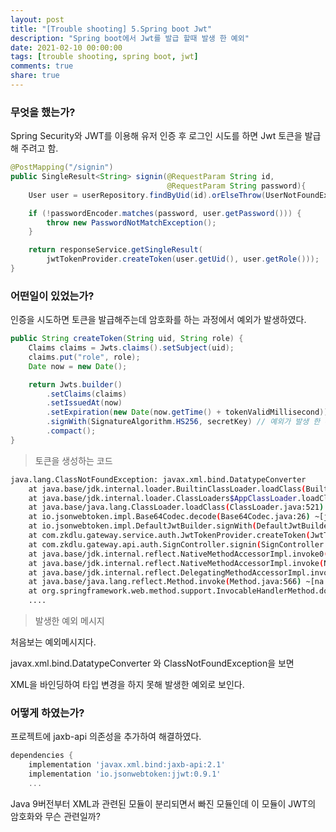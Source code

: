 ```yaml
---
layout: post
title: "[Trouble shooting] 5.Spring boot Jwt"
description: "Spring boot에서 Jwt를 발급 할때 발생 한 예외"
date: 2021-02-10 00:00:00
tags: [trouble shooting, spring boot, jwt]
comments: true
share: true
---
```


### 무엇을 했는가?

Spring Security와 JWT를 이용해 유저 인증 후 로그인 시도를 하면 Jwt 토큰을 발급 해 주려고 함.

```java
@PostMapping("/signin")
public SingleResult<String> signin(@RequestParam String id,
                                   @RequestParam String password){
    User user = userRepository.findByUid(id).orElseThrow(UserNotFoundException::new);

    if (!passwordEncoder.matches(password, user.getPassword())) {
        throw new PasswordNotMatchException();
    }

    return responseService.getSingleResult(
        jwtTokenProvider.createToken(user.getUid(), user.getRole()));
}
```



### 어떤일이 있었는가?

인증을 시도하면 토큰을 발급해주는데 암호화를 하는 과정에서 예외가 발생하였다.

```java
public String createToken(String uid, String role) {
    Claims claims = Jwts.claims().setSubject(uid);
    claims.put("role", role);
    Date now = new Date();

    return Jwts.builder()
        .setClaims(claims)
        .setIssuedAt(now)
        .setExpiration(new Date(now.getTime() + tokenValidMillisecond))
        .signWith(SignatureAlgorithm.HS256, secretKey) // 예외가 발생 한 부분
        .compact();
}
```

> 토큰을 생성하는 코드



```bash
java.lang.ClassNotFoundException: javax.xml.bind.DatatypeConverter
	at java.base/jdk.internal.loader.BuiltinClassLoader.loadClass(BuiltinClassLoader.java:583) ~[na:na]
	at java.base/jdk.internal.loader.ClassLoaders$AppClassLoader.loadClass(ClassLoaders.java:178) ~[na:na]
	at java.base/java.lang.ClassLoader.loadClass(ClassLoader.java:521) ~[na:na]
	at io.jsonwebtoken.impl.Base64Codec.decode(Base64Codec.java:26) ~[jjwt-0.9.1.jar:0.9.1]
	at io.jsonwebtoken.impl.DefaultJwtBuilder.signWith(DefaultJwtBuilder.java:99) ~[jjwt-0.9.1.jar:0.9.1]
	at com.zkdlu.gateway.service.auth.JwtTokenProvider.createToken(JwtTokenProvider.java:39) ~[main/:na]
	at com.zkdlu.gateway.api.auth.SignController.signin(SignController.java:37) ~[main/:na]
	at java.base/jdk.internal.reflect.NativeMethodAccessorImpl.invoke0(Native Method) ~[na:na]
	at java.base/jdk.internal.reflect.NativeMethodAccessorImpl.invoke(NativeMethodAccessorImpl.java:62) ~[na:na]
	at java.base/jdk.internal.reflect.DelegatingMethodAccessorImpl.invoke(DelegatingMethodAccessorImpl.java:43) ~[na:na]
	at java.base/java.lang.reflect.Method.invoke(Method.java:566) ~[na:na]
	at org.springframework.web.method.support.InvocableHandlerMethod.doInvoke(InvocableHandlerMethod.java:190) ~[spring-web-
	....
```

> 발생한 예외 메시지



처음보는 예외메시지다. 

javax.xml.bind.DatatypeConverter 와 ClassNotFoundException을 보면 

XML을 바인딩하여 타입 변경을 하지 못해 발생한 예외로 보인다.



### 어떻게 하였는가?

프로젝트에 jaxb-api  의존성을 추가하여 해결하였다.

```gradle
dependencies {
    implementation 'javax.xml.bind:jaxb-api:2.1'
    implementation 'io.jsonwebtoken:jjwt:0.9.1'
    ...
```



Java 9버전부터 XML과 관련된 모듈이 분리되면서 빠진 모듈인데 이 모듈이 JWT의 암호화와 무슨 관련일까?

